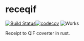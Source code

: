 # receqif


[![Build Status](https://github.com/rayslava/receqif/workflows/CI%20Build/badge.svg)](https://github.com/rayslava/receqif/actions?query=workflow%3A%22CI+Build%22)[![codecov](https://codecov.io/gh/rayslava/receqif/branch/master/graph/badge.svg?token=4PINB65Z3N)](https://codecov.io/gh/rayslava/receqif)
![Works](https://img.shields.io/static/v1?label=Works%20on&message=my%20machine&color=success)

Receipt to QIF coverter in rust.

